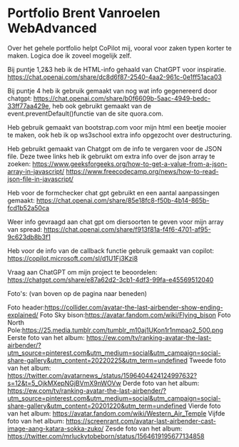 # Portfolio Brent Vanroelen WebAdvanced
 
 Over het gehele portfolio helpt CoPilot mij, vooral voor zaken typen korter te maken. Logica doe ik zoveel mogelijk zelf.



Bij puntje 1,2&3 heb ik de HTML-info gehaald van ChatGPT voor inspiratie. https://chat.openai.com/share/dc8d6f87-2540-4aa2-961c-0e1ff51aca03 

Bij puntje 4 heb ik gebruik gemaakt van nog wat info gegenereerd door chatgpt: https://chat.openai.com/share/b0f6609b-5aac-4949-bedc-33ff77aa429e, heb ook gebruikt gemaakt van de event.preventDefault()functie van de site quora.com.

Heb gebruik gemaakt van bootstrap.com voor mijn html een beetje mooier te maken, ook heb ik op ws3school extra info opgezocht over destructuring.

Heb gebruikt gemaakt van Chatgpt om de info te vergaren voor de JSON file.
Deze twee links heb ik gebruikt om extra info over de json array te zoeken:
https://www.geeksforgeeks.org/how-to-get-a-value-from-a-json-array-in-javascript/
https://www.freecodecamp.org/news/how-to-read-json-file-in-javascript/


Heb voor de formchecker chat gpt gebruikt en een aantal aanpassingen gemaakt: https://chat.openai.com/share/85e18fc8-f50b-4b14-865b-fcd1b52a50ca

Weer info gevraagd aan chat gpt om diersoorten te geven voor mijn array van spread: https://chat.openai.com/share/f913f81a-f4f6-4701-af95-9c623db8b3f1

Heb voor de info van de callback functie gebruik gemaakt van copilot: https://copilot.microsoft.com/sl/d1U1Fj3Kzi8

Vraag aan ChatGPT om mijn project te beoordelen: https://chatgpt.com/share/e87a62d2-3cb1-4df3-99fa-e45569512040

Foto's:
(van boven op de pagina naar beneden)

Foto header:https://collider.com/avatar-the-last-airbender-show-ending-explained/
Foto Sky bison:https://avatar.fandom.com/wiki/Flying_bison
Foto North Pole:https://25.media.tumblr.com/tumblr_m10aj1UKon1r1nmpao2_500.png
Eerste foto van het album: https://ew.com/tv/ranking-avatar-the-last-airbender/?utm_source=pinterest.com&utm_medium=social&utm_campaign=social-share-gallery&utm_content=20220225&utm_term=undefined
Tweede foto van het album: https://twitter.com/avatarnews_/status/1596404424124997632?s=12&t=5_OjkMXepNGjBVmX9nWOVw
Derde foto van het album: https://ew.com/tv/ranking-avatar-the-last-airbender/?utm_source=pinterest.com&utm_medium=social&utm_campaign=social-share-gallery&utm_content=20201220&utm_term=undefined
Vierde foto van het album: https://avatar.fandom.com/wiki/Western_Air_Temple
Vijfde foto van het album: https://screenrant.com/avatar-last-airbender-cast-image-aang-katara-sokka-zuko/
Zesde foto van het album: https://twitter.com/mrluckytobeborn/status/1564619195677134858

